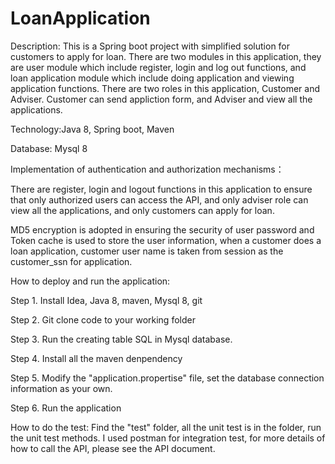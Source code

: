 # LoanApplication

Description: This is a Spring boot project with simplified solution for customers to apply for loan. There are two modules in this application, they are user module which include register, login and log out functions, and loan application module which include doing application and viewing application functions. There are two roles in this application, Customer and Adviser. Customer can send appliction form, and Adviser and view all the applications.

Technology:Java 8, Spring boot, Maven

Database: Mysql 8

Implementation of authentication and authorization mechanisms：

There are register, login and logout functions in this application to ensure that only authorized users can access the API, and only adviser role can view all the applications, and only customers can apply for loan.

MD5 encryption is adopted in ensuring the security of user password and Token cache is used to store the user information, when a customer does a loan application, customer user name is taken from session as the customer_ssn for application.

How to deploy and run the application:

Step 1. Install Idea, Java 8, maven, Mysql 8, git

Step 2. Git clone code to your working folder

Step 3. Run the creating table SQL in Mysql database.

Step 4. Install all the maven denpendency

Step 5. Modify the "application.propertise" file, set the database connection information as your own.

Step 6. Run the application

How to do the test:
Find the "test" folder, all the unit test is in the folder, run the unit test methods.
I used postman for integration test, for more details of how to call the API, please see the API document.

